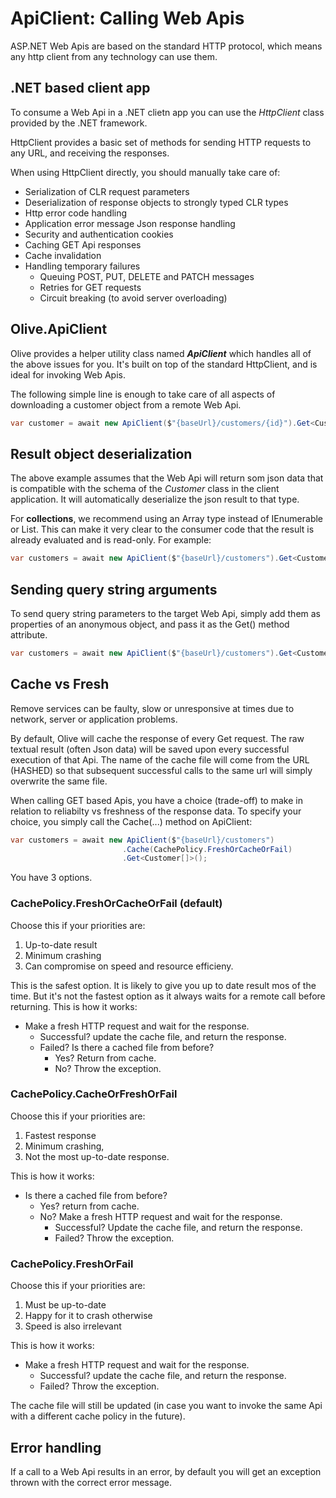 # ApiClient: Calling Web Apis

ASP.NET Web Apis are based on the standard HTTP protocol, which means any http client from any technology can use them.

## .NET based client app
To consume a Web Api in a .NET clietn app you can use the *HttpClient* class provided by the .NET framework.

HttpClient provides a basic set of methods for sending HTTP requests to any URL, and receiving the responses.

When using HttpClient directly, you should manually take care of:
* Serialization of CLR request parameters
* Deserialization of response objects to strongly typed CLR types
* Http error code handling
* Application error message Json response handling
* Security and authentication cookies
* Caching GET Api responses
* Cache invalidation
* Handling temporary failures 
  * Queuing POST, PUT, DELETE and PATCH messages
  * Retries for GET requests
  * Circuit breaking (to avoid server overloading)

## Olive.ApiClient
Olive provides a helper utility class named ***ApiClient*** which handles all of the above issues for you.
It's built on top of the standard HttpClient, and is ideal for invoking Web Apis.

The following simple line is enough to take care of all aspects of downloading a customer object from a remote Web Api.

```csharp
var customer = await new ApiClient($"{baseUrl}/customers/{id}").Get<Customer>();
```

## Result object deserialization
The above example assumes that the Web Api will return som json data that is compatible with the schema of the *Customer* class in the client application.
It will automatically deserialize the json result to that type.

For **collections**, we recommend using an Array type instead of IEnumerable or List. This can make it very clear to the consumer code that the result is already evaluated and is read-only.
For example:
```csharp
var customers = await new ApiClient($"{baseUrl}/customers").Get<Customer[]>();
```

## Sending query string arguments
To send query string parameters to the target Web Api, simply add them as properties of an anonymous object, and pass it as the Get() method attribute.
```csharp
var customers = await new ApiClient($"{baseUrl}/customers").Get<Customer[]>(new { category = myCategoryId });
```

## Cache vs Fresh
Remove services can be faulty, slow or unresponsive at times due to network, server or application problems.

By default, Olive will cache the response of every Get request. The raw textual result (often Json data) will be saved upon every successful execution of that Api.
The name of the cache file will come from the URL (HASHED) so that subsequent successful calls to the same url will simply overwrite the same file.

When calling GET based Apis, you have a choice (trade-off) to make in relation to reliabilty vs freshness of the response data.
To specify your choice, you simply call the Cache(...) method on ApiClient:

```csharp
var customers = await new ApiClient($"{baseUrl}/customers")
                         .Cache(CachePolicy.FreshOrCacheOrFail)
                         .Get<Customer[]>();
```

You have 3 options.
### CachePolicy.FreshOrCacheOrFail (default)
 Choose this if your priorities are: 
 1. Up-to-date result
 2. Minimum crashing
 3. Can compromise on speed and resource efficieny. 

This is the safest option. It is likely to give you up to date result mos of the time.
But it's not the fastest option as it always waits for a remote call before returning.
This is how it works:
 
* Make a fresh HTTP request and wait for the response.
   * Successful? update the cache file, and return the response.
   * Failed? Is there a cached file from before? 
     * Yes? Return from cache.
     * No? Throw the exception. 

### CachePolicy.CacheOrFreshOrFail
 Choose this if your priorities are: 
 1. Fastest response
 2. Minimum crashing, 
 3. Not the most up-to-date response. 

This is how it works:
 
* Is there a cached file from before?
   * Yes? return from cache.
   * No? Make a fresh HTTP request and wait for the response.
      * Successful? Update the cache file, and return the response.
      * Failed? Throw the exception. 

### CachePolicy.FreshOrFail
 Choose this if your priorities are: 
 1. Must be up-to-date
 2. Happy for it to crash otherwise
 3. Speed is also irrelevant

This is how it works:
 
* Make a fresh HTTP request and wait for the response.
   * Successful? update the cache file, and return the response.
   * Failed? Throw the exception.

The cache file will still be updated (in case you want to invoke the same Api with a different cache policy in the future).


## Error handling
If a call to a Web Api results in an error, by default you will get an exception thrown with the correct error message.
